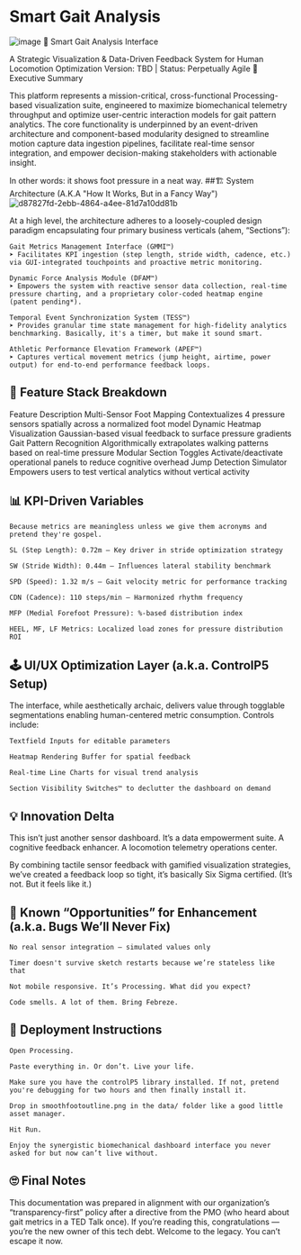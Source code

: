 # Smart Gait Analysis

![image](https://github.com/user-attachments/assets/5f260fd5-5b0b-44d1-8493-bfd282944018)
🚀 Smart Gait Analysis Interface

A Strategic Visualization & Data-Driven Feedback System for Human Locomotion Optimization
Version: TBD | Status: Perpetually Agile
🧠 Executive Summary

This platform represents a mission-critical, cross-functional Processing-based visualization suite, engineered to maximize biomechanical telemetry throughput and optimize user-centric interaction models for gait pattern analytics. The core functionality is underpinned by an event-driven architecture and component-based modularity designed to streamline motion capture data ingestion pipelines, facilitate real-time sensor integration, and empower decision-making stakeholders with actionable insight.

In other words: it shows foot pressure in a neat way.
##🏗️ System Architecture (A.K.A "How It Works, But in a Fancy Way")
![d87827fd-2ebb-4864-a4ee-81d7a10dd81b](https://github.com/user-attachments/assets/2d7fff3a-e7bc-497e-b9c3-64552582a231)

At a high level, the architecture adheres to a loosely-coupled design paradigm encapsulating four primary business verticals (ahem, “Sections”):

    Gait Metrics Management Interface (GMMI™)
    ➤ Facilitates KPI ingestion (step length, stride width, cadence, etc.) via GUI-integrated touchpoints and proactive metric monitoring.

    Dynamic Force Analysis Module (DFAM™)
    ➤ Empowers the system with reactive sensor data collection, real-time pressure charting, and a proprietary color-coded heatmap engine (patent pending*).

    Temporal Event Synchronization System (TESS™)
    ➤ Provides granular time state management for high-fidelity analytics benchmarking. Basically, it's a timer, but make it sound smart.

    Athletic Performance Elevation Framework (APEF™)
    ➤ Captures vertical movement metrics (jump height, airtime, power output) for end-to-end performance feedback loops.

## 🧰 Feature Stack Breakdown
Feature	Description
Multi-Sensor Foot Mapping	Contextualizes 4 pressure sensors spatially across a normalized foot model
Dynamic Heatmap Visualization	Gaussian-based visual feedback to surface pressure gradients
Gait Pattern Recognition	Algorithmically extrapolates walking patterns based on real-time pressure
Modular Section Toggles	Activate/deactivate operational panels to reduce cognitive overhead
Jump Detection Simulator	Empowers users to test vertical analytics without vertical activity
## 📊 KPI-Driven Variables

    Because metrics are meaningless unless we give them acronyms and pretend they're gospel.

    SL (Step Length): 0.72m – Key driver in stride optimization strategy

    SW (Stride Width): 0.44m – Influences lateral stability benchmark

    SPD (Speed): 1.32 m/s – Gait velocity metric for performance tracking

    CDN (Cadence): 110 steps/min – Harmonized rhythm frequency

    MFP (Medial Forefoot Pressure): %-based distribution index

    HEEL, MF, LF Metrics: Localized load zones for pressure distribution ROI

## 🕹️ UI/UX Optimization Layer (a.k.a. ControlP5 Setup)

The interface, while aesthetically archaic, delivers value through togglable segmentations enabling human-centered metric consumption. Controls include:

    Textfield Inputs for editable parameters

    Heatmap Rendering Buffer for spatial feedback

    Real-time Line Charts for visual trend analysis

    Section Visibility Switches™ to declutter the dashboard on demand

## 💡 Innovation Delta

This isn’t just another sensor dashboard. It’s a data empowerment suite. A cognitive feedback enhancer. A locomotion telemetry operations center.

By combining tactile sensor feedback with gamified visualization strategies, we’ve created a feedback loop so tight, it’s basically Six Sigma certified. (It’s not. But it feels like it.)
## 🔧 Known “Opportunities” for Enhancement (a.k.a. Bugs We’ll Never Fix)

    No real sensor integration — simulated values only

    Timer doesn't survive sketch restarts because we’re stateless like that

    Not mobile responsive. It’s Processing. What did you expect?

    Code smells. A lot of them. Bring Febreze.

## 📌 Deployment Instructions

    Open Processing.

    Paste everything in. Or don’t. Live your life.

    Make sure you have the controlP5 library installed. If not, pretend you're debugging for two hours and then finally install it.

    Drop in smoothfootoutline.png in the data/ folder like a good little asset manager.

    Hit Run.

    Enjoy the synergistic biomechanical dashboard interface you never asked for but now can’t live without.

## 🙄 Final Notes

This documentation was prepared in alignment with our organization’s “transparency-first” policy after a directive from the PMO (who heard about gait metrics in a TED Talk once). If you’re reading this, congratulations — you’re the new owner of this tech debt. Welcome to the legacy. You can’t escape it now.
